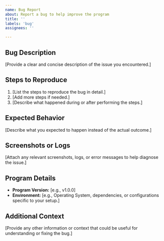 ```yaml
---
name: Bug Report
about: Report a bug to help improve the program
title: ''
labels: 'bug'
assignees: ''

---
```


## Bug Description
[Provide a clear and concise description of the issue you encountered.]

## Steps to Reproduce
1. [List the steps to reproduce the bug in detail.]
2. [Add more steps if needed.]
3. [Describe what happened during or after performing the steps.]

## Expected Behavior
[Describe what you expected to happen instead of the actual outcome.]

## Screenshots or Logs
[Attach any relevant screenshots, logs, or error messages to help diagnose the issue.]

## Program Details
- **Program Version:** [e.g., v1.0.0]
- **Environment:** [e.g., Operating System, dependencies, or configurations specific to your setup.]

## Additional Context
[Provide any other information or context that could be useful for understanding or fixing the bug.]
